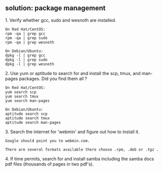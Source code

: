 ## solution: package management

1\. Verify whether gcc, sudo and wesnoth are installed.

    On Red Hat/CentOS:
    rpm -qa | grep gcc
    rpm -qa | grep sudo
    rpm -qa | grep wesnoth

    On Debian/Ubuntu:
    dpkg -l | grep gcc
    dpkg -l | grep sudo
    dpkg -l | grep wesnoth

2\. Use yum or aptitude to search for and install the scp, tmux, and
man-pages packages. Did you find them all ?

    On Red Hat/CentOS:
    yum search scp
    yum search tmux
    yum search man-pages

    On Debian/Ubuntu:
    aptitude search scp
    aptitude search tmux
    aptitude search man-pages

3\. Search the internet for \'webmin\' and figure out how to install it.

    Google should point you to webmin.com.

    There are several formats available there choose .rpm, .deb or .tgz .

4\. If time permits, search for and install samba including the samba
docs pdf files (thousands of pages in two pdf\'s).

